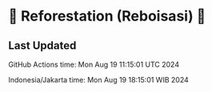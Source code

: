 
# 🌳 Reforestation (Reboisasi) 🌲

## Last Updated

GitHub Actions time: Mon Aug 19 11:15:01 UTC 2024

Indonesia/Jakarta time: Mon Aug 19 18:15:01 WIB 2024
